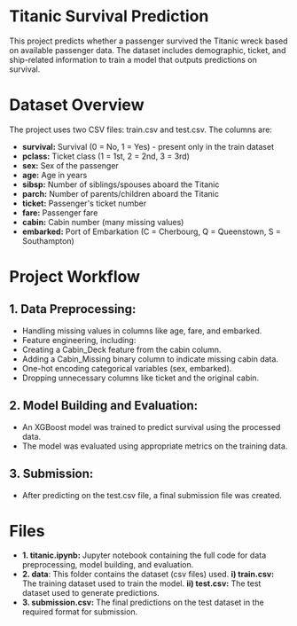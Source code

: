 # Titanic Survival Prediction
This project predicts whether a passenger survived the Titanic wreck based on available passenger data. The dataset includes demographic, ticket, and ship-related information to train a model that outputs predictions on survival.

# Dataset Overview
The project uses two CSV files: train.csv and test.csv. The columns are:

- **survival:** Survival (0 = No, 1 = Yes) - present only in the train dataset
- **pclass:** Ticket class (1 = 1st, 2 = 2nd, 3 = 3rd)
- **sex:** Sex of the passenger
- **age:** Age in years
- **sibsp:** Number of siblings/spouses aboard the Titanic
- **parch:** Number of parents/children aboard the Titanic
- **ticket:** Passenger's ticket number
- **fare:** Passenger fare
- **cabin:** Cabin number (many missing values)
- **embarked:** Port of Embarkation (C = Cherbourg, Q = Queenstown, S = Southampton)

# Project Workflow
## 1. Data Preprocessing:

- Handling missing values in columns like age, fare, and embarked.
- Feature engineering, including:
- Creating a Cabin_Deck feature from the cabin column.
- Adding a Cabin_Missing binary column to indicate missing cabin data.
- One-hot encoding categorical variables (sex, embarked).
- Dropping unnecessary columns like ticket and the original cabin.

## 2. Model Building and Evaluation:

- An XGBoost model was trained to predict survival using the processed data.
- The model was evaluated using appropriate metrics on the training data.

## 3. Submission:

- After predicting on the test.csv file, a final submission file was created.

# Files
- **1. titanic.ipynb:** Jupyter notebook containing the full code for data preprocessing, model building, and evaluation.
- **2. data**: This folder contains the dataset (csv files) used.
  **i) train.csv:** The training dataset used to train the model.
  **ii) test.csv:** The test dataset used to generate predictions.
- **3. submission.csv:** The final predictions on the test dataset in the required format for submission.
